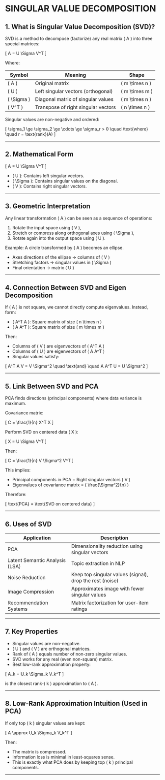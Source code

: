 # SINGULAR VALUE DECOMPOSITION

## 1. What is Singular Value Decomposition (SVD)?

SVD is a method to decompose (factorize) any real matrix \( A \) into three special matrices:

\[
A = U \Sigma V^T
\]

Where:

| Symbol | Meaning | Shape |
|--------|--------|-------|
| \( A \) | Original matrix | \( m \times n \) |
| \( U \) | Left singular vectors (orthogonal) | \( m \times m \) |
| \( \Sigma \) | Diagonal matrix of singular values | \( m \times n \) |
| \( V^T \) | Transpose of right singular vectors | \( n \times n \) |

Singular values are non-negative and ordered:

\[
\sigma_1 \ge \sigma_2 \ge \cdots \ge \sigma_r > 0 \quad \text{where} \quad r = \text{rank}(A)
\]

---

## 2. Mathematical Form

\[
A = U \Sigma V^T
\]

- \( U \): Contains left singular vectors.
- \( \Sigma \): Contains singular values on the diagonal.
- \( V \): Contains right singular vectors.

---

## 3. Geometric Interpretation

Any linear transformation \( A \) can be seen as a sequence of operations:

1. Rotate the input space using \( V \),
2. Stretch or compress along orthogonal axes using \( \Sigma \),
3. Rotate again into the output space using \( U \).

Example: A circle transformed by \( A \) becomes an ellipse.

- Axes directions of the ellipse → columns of \( V \)
- Stretching factors → singular values in \( \Sigma \)
- Final orientation → matrix \( U \)

---

## 4. Connection Between SVD and Eigen Decomposition

If \( A \) is not square, we cannot directly compute eigenvalues. Instead, form:

- \( A^T A \): Square matrix of size \( n \times n \)
- \( A A^T \): Square matrix of size \( m \times m \)

Then:

- Columns of \( V \) are eigenvectors of \( A^T A \)
- Columns of \( U \) are eigenvectors of \( A A^T \)
- Singular values satisfy:

\[
A^T A V = V \Sigma^2 \quad \text{and} \quad A A^T U = U \Sigma^2
\]

---

## 5. Link Between SVD and PCA

PCA finds directions (principal components) where data variance is maximum.

Covariance matrix:

\[
C = \frac{1}{n} X^T X
\]

Perform SVD on centered data \( X \):

\[
X = U \Sigma V^T
\]

Then:

\[
C = \frac{1}{n} V \Sigma^2 V^T
\]

This implies:

- Principal components in PCA = Right singular vectors \( V \)
- Eigenvalues of covariance matrix = \( \frac{\Sigma^2}{n} \)

Therefore:

\[
\text{PCA} = \text{SVD on centered data}
\]

---

## 6. Uses of SVD

| Application | Description |
|-------------|------------|
| PCA | Dimensionality reduction using singular vectors |
| Latent Semantic Analysis (LSA) | Topic extraction in NLP |
| Noise Reduction | Keep top singular values (signal), drop the rest (noise) |
| Image Compression | Approximates image with fewer singular values |
| Recommendation Systems | Matrix factorization for user-item ratings |

---

## 7. Key Properties

- Singular values are non-negative.
- \( U \) and \( V \) are orthogonal matrices.
- Rank of \( A \) equals number of non-zero singular values.
- SVD works for any real (even non-square) matrix.
- Best low-rank approximation property:

\[
A_k = U_k \Sigma_k V_k^T
\]

is the closest rank-\( k \) approximation to \( A \).

---

## 8. Low-Rank Approximation Intuition (Used in PCA)

If only top \( k \) singular values are kept:

\[
A \approx U_k \Sigma_k V_k^T
\]

Then:

- The matrix is compressed.
- Information loss is minimal in least-squares sense.
- This is exactly what PCA does by keeping top \( k \) principal components.

---
